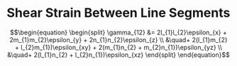 # Shear Strain Between Line Segments

$$\begin{equation}
\begin{split}
\gamma_{12} &= 2l_{1}l_{2}\epsilon_{x} + 2m_{1}m_{2}\epsilon_{y} + 2n_{1}n_{2}\epsilon_{z} \\
    &\quad+ 2(l_{1}m_{2} + l_{2}m_{1})\epsilon_{xy} + 2(m_{1}n_{2} + m_{2}n_{1})\epsilon_{yz} \\
    &\quad+ 2(l_{1}n_{2} + l_{2}n_{1})\epsilon_{xz}
\end{split}
\end{equation}$$